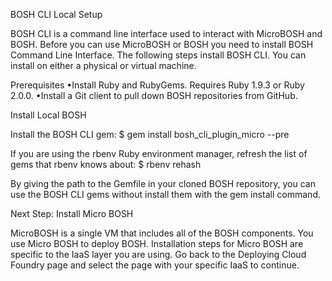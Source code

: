 BOSH CLI Local Setup


BOSH CLI is a command line interface used to interact with MicroBOSH and BOSH. Before you can use MicroBOSH or BOSH you need to install BOSH Command Line Interface. The following steps install BOSH CLI. You can install on either a physical or virtual machine.

Prerequisites
 •Install Ruby and RubyGems. Requires Ruby 1.9.3 or Ruby 2.0.0.
 •Install a Git client to pull down BOSH repositories from GitHub.

Install Local BOSH

Install the BOSH CLI gem:
$ gem install bosh_cli_plugin_micro --pre

 If you are using the rbenv Ruby environment manager, refresh the list of gems that rbenv knows about:
$ rbenv rehash

By giving the path to the Gemfile in your cloned BOSH repository, you can use the BOSH CLI gems without install them with the gem install command.

 Next Step: Install Micro BOSH

MicroBOSH is a single VM that includes all of the BOSH components. You use Micro BOSH to deploy BOSH. Installation steps for Micro BOSH are specific to the IaaS layer you are using. Go back to the Deploying Cloud Foundry page and select the page with your specific IaaS to continue.

